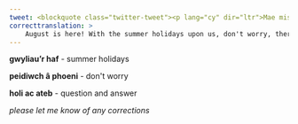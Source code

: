 ```yaml
---
tweet: <blockquote class="twitter-tweet"><p lang="cy" dir="ltr">Mae mis Awst yma! Gyda Gwyliau’r Haf wedi cyrraedd, peidiwch â phoeni, mae yna lawer o gynnwys Cymraeg a Saesneg ar-lein yn BookTrust Cymru, popeth o sesiynau tynnu llun gyda’ch gilydd, straeon, sesiynau holi ac ateb gydag awduron a llawer, llawer mwy. <a href="https://t.co/koXncqzdTI">https://t.co/koXncqzdTI</a> <a href="https://t.co/9fkoEBGhVK">pic.twitter.com/9fkoEBGhVK</a></p>&mdash; BookTrust Cymru (@BookTrustCymru) <a href="https://twitter.com/BookTrustCymru/status/1291267763982360578?ref_src=twsrc%5Etfw">August 6, 2020</a></blockquote> <script async src="https://platform.twitter.com/widgets.js" charset="utf-8"></script>
correcttranslation: >
    August is here! With the summer holidays upon us, don't worry, there is lots of Welsh and English content online at Booktrust Cymru, everything from picture drawing sessions together, stories, question and answer sessions with authors and lots, lots more.
---
```


**gwyliau’r haf** - summer holidays

**peidiwch â phoeni** - don't worry

**holi ac ateb** - question and answer

*please let me know of any corrections*
